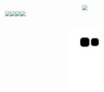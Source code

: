 

<div align="center">
    <img style="height: 350px; width: auto;" src="https://github.com/matheusfladislau/IMG-Readme/blob/main/IMG.png">
</div>
<div style="display: flex; flex-direction: row;">
  
  
  <img style="height: 50px;" src="https://cdn.jsdelivr.net/gh/devicons/devicon/icons/dot-net/dot-net-plain.svg" />
          
  <img style="height: 50px;" src="https://cdn.jsdelivr.net/gh/devicons/devicon/icons/css3/css3-plain-wordmark.svg" />
  <img style="height: 50px;" src="https://cdn.jsdelivr.net/gh/devicons/devicon/icons/html5/html5-plain-wordmark.svg" />
  <img style="height: 50px;" src="https://cdn.jsdelivr.net/gh/devicons/devicon/icons/mysql/mysql-original-wordmark.svg" />
</div>

<div align="center"> 
  <img src="https://github.com/MatheusFLadislau/Snake/blob/output/github-contribution-grid-snake.svg">
</div>
